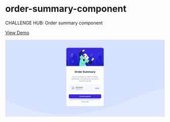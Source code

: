 # order-summary-component
CHALLENGE HUB: Order summary component

[View Demo](https://borismm3.github.io/order-summary-component/)

![Preview for Digital Clock](./finalResult.PNG)
